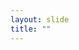 ```yaml
---
layout: slide
title: ""
---
```


<section data-background-image="assets/images/Slide51.png" data-background-size="70%" data-background-position="center"></section>
